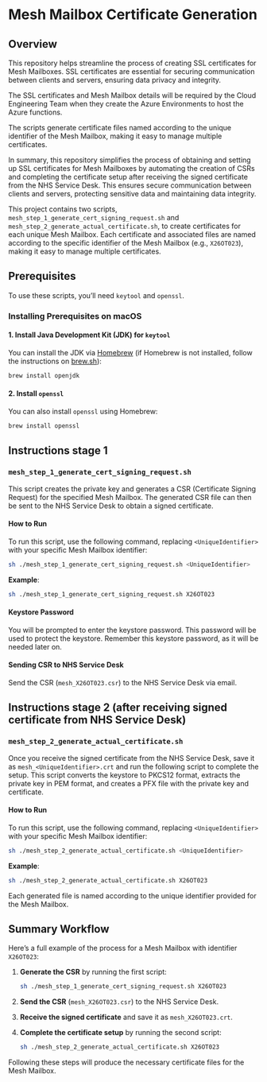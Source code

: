 
# Mesh Mailbox Certificate Generation

## Overview

This repository helps streamline the process of creating SSL certificates for Mesh Mailboxes. SSL certificates are essential for securing communication between clients and servers, ensuring data privacy and integrity.

The SSL certificates and Mesh Mailbox details will be required by the Cloud Engineering Team when they create the Azure Environments to host the Azure functions.

The scripts generate certificate files named according to the unique identifier of the Mesh Mailbox, making it easy to manage multiple certificates.

In summary, this repository simplifies the process of obtaining and setting up SSL certificates for Mesh Mailboxes by automating the creation of CSRs and completing the certificate setup after receiving the signed certificate from the NHS Service Desk. This ensures secure communication between clients and servers, protecting sensitive data and maintaining data integrity.

This project contains two scripts, `mesh_step_1_generate_cert_signing_request.sh` and `mesh_step_2_generate_actual_certificate.sh`, to create certificates for each unique Mesh Mailbox. Each certificate and associated files are named according to the specific identifier of the Mesh Mailbox (e.g., `X26OT023`), making it easy to manage multiple certificates.

## Prerequisites

To use these scripts, you’ll need `keytool` and `openssl`.

### Installing Prerequisites on macOS

#### 1. **Install Java Development Kit (JDK) for `keytool`**

You can install the JDK via [Homebrew](https://brew.sh) (if Homebrew is not installed, follow the instructions on [brew.sh](https://brew.sh)):

```bash
brew install openjdk
```

#### 2. **Install `openssl`**

You can also install `openssl` using Homebrew:

```bash
brew install openssl
```

## Instructions stage 1

### `mesh_step_1_generate_cert_signing_request.sh`

This script creates the private key and generates a CSR (Certificate Signing Request) for the specified Mesh Mailbox. The generated CSR file can then be sent to the NHS Service Desk to obtain a signed certificate.

#### How to Run

To run this script, use the following command, replacing `<UniqueIdentifier>` with your specific Mesh Mailbox identifier:

```bash
sh ./mesh_step_1_generate_cert_signing_request.sh <UniqueIdentifier>
```

**Example**:

```bash
sh ./mesh_step_1_generate_cert_signing_request.sh X26OT023
```

#### Keystore Password

You will be prompted to enter the keystore password. This password will be used to protect the keystore.
Remember this keystore password, as it will be needed later on.

#### Sending CSR to NHS Service Desk

Send the CSR (`mesh_X26OT023.csr`) to the NHS Service Desk via email.

## Instructions stage 2 (after receiving signed certificate from NHS Service Desk)

### `mesh_step_2_generate_actual_certificate.sh`

Once you receive the signed certificate from the NHS Service Desk, save it as `mesh_<UniqueIdentifier>.crt` and run the following script to complete the setup. This script converts the keystore to PKCS12 format, extracts the private key in PEM format, and creates a PFX file with the private key and certificate.

#### How to Run

To run this script, use the following command, replacing `<UniqueIdentifier>` with your specific Mesh Mailbox identifier:

```bash
sh ./mesh_step_2_generate_actual_certificate.sh <UniqueIdentifier>
```

**Example**:

```bash
sh ./mesh_step_2_generate_actual_certificate.sh X26OT023
```

Each generated file is named according to the unique identifier provided for the Mesh Mailbox.

## Summary Workflow

Here’s a full example of the process for a Mesh Mailbox with identifier `X26OT023`:

1. **Generate the CSR** by running the first script:

   ```bash
   sh ./mesh_step_1_generate_cert_signing_request.sh X26OT023
   ```

2. **Send the CSR** (`mesh_X26OT023.csr`) to the NHS Service Desk.

3. **Receive the signed certificate** and save it as `mesh_X26OT023.crt`.

4. **Complete the certificate setup** by running the second script:

   ```bash
   sh ./mesh_step_2_generate_actual_certificate.sh X26OT023
   ```

Following these steps will produce the necessary certificate files for the Mesh Mailbox.
